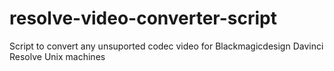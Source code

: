 # resolve-video-converter-script
Script to convert any unsuported codec video for Blackmagicdesign Davinci Resolve Unix machines
